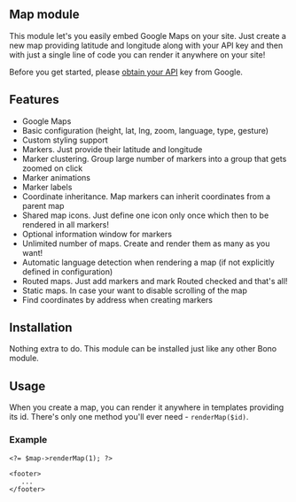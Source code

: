 
## Map module

This module let's you easily embed Google Maps on your site. Just create a new map providing latitude and longitude along with your API key and then with just a single line of code you can render it anywhere on your site!

Before you get started, please [obtain your API](https://developers.google.com/maps/documentation/javascript/get-api-key) key from Google.

## Features

- Google Maps
- Basic configuration (height, lat, lng, zoom, language, type, gesture)
- Custom styling support
- Markers. Just provide their latitude and longitude
- Marker clustering. Group large number of markers into a group that gets zoomed on click
- Marker animations
- Marker labels
- Coordinate inheritance. Map markers can inherit coordinates from a parent map
- Shared map icons. Just define one icon only once which then to be rendered in all markers!
- Optional information window for markers
- Unlimited number of maps. Create and render them as many as you want!
- Automatic language detection when rendering a map (if not explicitly defined in configuration)
- Routed maps. Just add markers and mark Routed checked and that's all!
- Static maps. In case your want to disable scrolling of the map
- Find coordinates by address when creating markers

## Installation

Nothing extra to do. This module can be installed just like any other Bono module.

## Usage

When you create a map, you can render it anywhere in templates providing its id. There's only one method you'll ever need - `renderMap($id)`.

### Example

    <?= $map->renderMap(1); ?>
    
    <footer>
       ...
    </footer>
